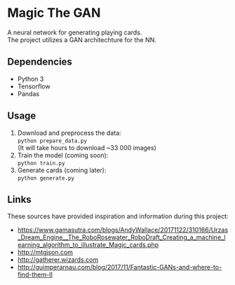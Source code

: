 # Magic The GAN
A neural network for generating playing cards.  
The project utilizes a GAN architechture for the NN.


## Dependencies
- Python 3
- Tensorflow
- Pandas


## Usage
1. Download and preprocess the data:   
`python prepare_data.py`   
(It will take hours to download ~33 000 images)
2. Train the model (coming soon):   
`python train.py`
3. Generate cards (coming later):   
`python generate.py`


## Links
These sources have provided inspiration and information during this project:
- https://www.gamasutra.com/blogs/AndyWallace/20171122/310166/Urzas_Dream_Engine__The_RoboRosewater_RoboDraft_Creating_a_machine_learning_algorithm_to_illustrate_Magic_cards.php
- http://mtgjson.com
- http://gatherer.wizards.com
- http://guimperarnau.com/blog/2017/11/Fantastic-GANs-and-where-to-find-them-II
